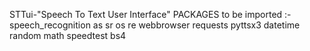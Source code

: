 STTui-"Speech To Text User Interface"
PACKAGES to be imported :-
speech_recognition as sr
os
re
webbrowser
requests
pyttsx3
datetime
random
math
speedtest
bs4 
